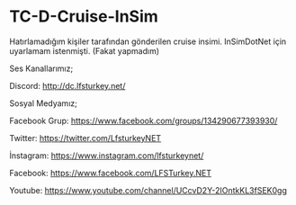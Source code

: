 # TC-D-Cruise-InSim

Hatırlamadığım kişiler tarafından gönderilen cruise insimi. InSimDotNet için uyarlamam istenmişti. (Fakat yapmadım)

Ses Kanallarımız;

Discord: http://dc.lfsturkey.net/

Sosyal Medyamız;

Facebook Grup: https://www.facebook.com/groups/134290677393930/

Twitter: https://twitter.com/LfsturkeyNET

İnstagram: https://www.instagram.com/lfsturkeynet/

Facebook: https://www.facebook.com/LFSTurkey.NET

Youtube: https://www.youtube.com/channel/UCcvD2Y-2IOntkKL3fSEK0gg

